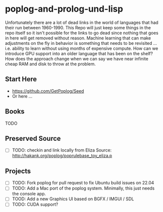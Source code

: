 # poplog-and-prolog-und-lisp

Unfortunately there are a lot of dead links in the world of languages that had their run between 1960-1990.  This Repo will just keep some things in the repo itself so it isn't possible for the links to go dead since nothing that goes in here will get removed without reason.  Machine learning that can make adjustments on the fly in behavior is something that needs to be revisited ... i.e. ability to learn without using months of expensive compute.  How can we introduce GPU support into an older language that has been on the shelf?  How does the approach change when we can say we have near infinite cheap RAM and disk to throw at the problem.

## Start Here

- https://github.com/GetPoplog/Seed
- Or here ...

## Books

TODO

## Preserved Source

- [ ] TODO: checkin and link locally from Eliza Source: http://hakank.org/poplog/poprulebase_toy_eliza.p

## Projects

- [ ] TODO: Fork poplog for pull request to fix Ubuntu build issues on 22.04
- [ ] TODO: Add a Mac port of the poplog system.  Minimally, this just needs the console app.
- [ ] TOOD: Add a new Graphics UI based on BGFX / IMGUI / SDL
- [ ] TODO: CUDA support?
